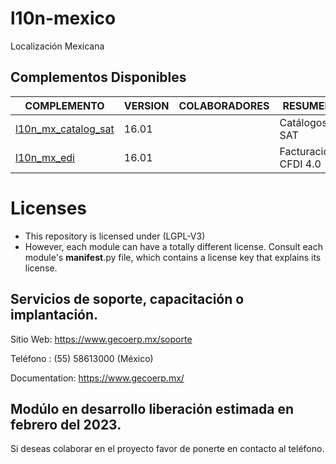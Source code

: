 # l10n-mexico
Localización Mexicana

## Complementos Disponibles
| COMPLEMENTO | VERSION | COLABORADORES | RESUMEN |
| ------ | ------ | ------ | ------ |
| [l10n_mx_catalog_sat](https://github.com/gecoerp/l10n-mexico/tree/main/l10n_mx_catalog_sat) | 16.01 | | Catálogos SAT |
| [l10n_mx_edi](https://github.com/gecoerp/l10n-mexico/tree/main/l10n_mx_edi) | 16.01 | | Facturación CFDI 4.0 |

# Licenses
* This repository is licensed under (LGPL-V3)
* However, each module can have a totally different license. Consult each module's __manifest__.py file, which contains a license key that explains its license.

## Servicios de soporte, capacitación o implantación.
Sitio Web: https://www.gecoerp.mx/soporte

Teléfono : (55) 58613000 (México)

Documentation: https://www.gecoerp.mx/

## Modúlo en desarrollo liberación estimada en febrero del 2023.
Si deseas colaborar en el proyecto favor de ponerte en contacto al teléfono. 
